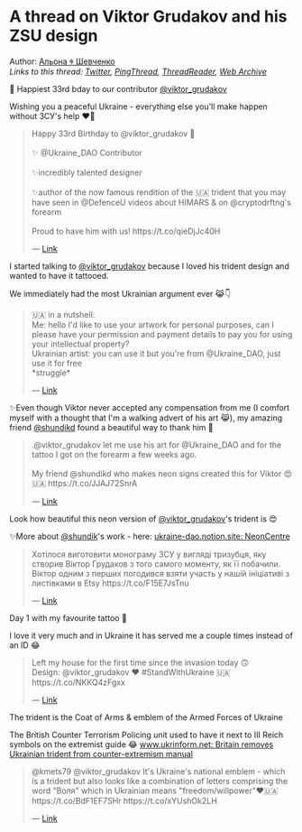 # A thread on Viktor Grudakov and his ZSU design

Author: [Альона ꑭ Шевченко](https://twitter.com/cryptodrftng)  
*Links to this thread: [Twitter](https://twitter.com/cryptodrftng/status/1556046124087218176), [PingThread](https://pingthread.com/thread/1556046124087218176), [ThreadReader](https://threadreaderapp.com/thread/1556046124087218176.html), [Web Archive](https://web.archive.org/web/*/https://twitter.com/cryptodrftng/status/1556046124087218176)*

🎂 Happiest 33rd bday to our contributor [@viktor_grudakov](https://twitter.com/viktor_grudakov) 

Wishing you a peaceful Ukraine - everything else you'll make happen without ЗСУ's help ❤️🖤

<blockquote class="twitter-tweet">
    <p lang="en" dir="ltr">
    Happy 33rd Birthday to @viktor_grudakov 🥳<br />
    <br />
    ✨ @Ukraine_DAO Contributor <br />
    <br />
    ✨incredibly talented designer<br />
    <br />
    ✨author of the now famous rendition of the 🇺🇦 trident that you may have seen in @DefenceU videos about HIMARS &amp; on @cryptodrftng&#39;s forearm<br />
    <br />
    Proud to have him with us! https://t.co/qieDjJc40H<br />
    </p>
    &mdash; <a href="https://twitter.com/Ukraine_DAO/status/1555991395898458113">Link</a>
</blockquote>

I started talking to [@viktor_grudakov](https://twitter.com/viktor_grudakov) because I loved his trident design and wanted to have it tattooed.

We immediately had the most Ukrainian argument ever 😹👇

<blockquote class="twitter-tweet">
    <p lang="en" dir="ltr">
    🇺🇦 in a nutshell:<br />
    Me: hello I&#39;d like to use your artwork for personal purposes, can I please have your permission and payment details to pay you for using your intellectual property?<br />
    Ukrainian artist: you can use it but you&#39;re from @Ukraine_DAO, just use it for free<br />
    *struggle*<br />
    </p>
    &mdash; <a href="https://twitter.com/cryptodrftng/status/1506031693710475273">Link</a>
</blockquote>

✨Even though Viktor never accepted any compensation from me (I comfort myself with a thought that I'm a walking advert of his art 😹), my amazing friend [@shundikd](https://twitter.com/shundikd) found a beautiful way to thank him 💓

<blockquote class="twitter-tweet">
    <p lang="en" dir="ltr">
    .@viktor_grudakov let me use his art for @Ukraine_DAO and for the tattoo I got on the forearm a few weeks ago.<br />
    <br />
    My friend @shundikd who makes neon signs created this for Viktor 😍🇺🇦 https://t.co/JJAJ72SnrA<br />
    </p>
    &mdash; <a href="https://twitter.com/cryptodrftng/status/1515349855081836549">Link</a>
</blockquote>

Look how beautiful this neon version of [@viktor_grudakov](https://twitter.com/viktor_grudakov)'s trident is 😍

✨More about [@shundik](https://twitter.com/shundik)'s work - here: [ukraine-dao.notion.site: NeonCentre](https://ukraine-dao.notion.site/NeonCentre-cf5ca7502c1142abb9a3226a08d912bf)

<blockquote class="twitter-tweet">
    <p lang="en" dir="ltr">
    Хотілося виготовити монограму ЗСУ у вигляді тризубця, яку створив Віктор Грудаков з того самого моменту, як її побачили. Віктор одним з перших погодився взяти участь у нашій ініціативі з листівками в Etsy https://t.co/F15E7JsTnu<br />
    </p>
    &mdash; <a href="https://twitter.com/shundikd/status/1515348252593426432">Link</a>
</blockquote>

Day 1 with my favourite tattoo 💝

I love it very much and in Ukraine it has served me a couple times instead of an ID 😂

<blockquote class="twitter-tweet">
    <p lang="en" dir="ltr">
    Left my house for the first time since the invasion today 🙃<br />
    Design: @viktor_grudakov ❤️ #StandWithUkraine 🇺🇦 https://t.co/NKKQ4zFgxx<br />
    </p>
    &mdash; <a href="https://twitter.com/cryptodrftng/status/1507847192295452675">Link</a>
</blockquote>

The trident is the Coat of Arms & emblem of the Armed Forces of Ukraine

The British Counter Terrorism Policing unit used to have it next to III Reich symbols on the extremist guide 😂
[www.ukrinform.net: Britain removes Ukrainian trident from counter-extremism manual](https://www.ukrinform.net/rubric-polytics/2861736-britain-removes-ukrainian-trident-from-counterextremism-manual.html)

<blockquote class="twitter-tweet">
    <p lang="en" dir="ltr">
    @kmets79 @viktor_grudakov It&#39;s Ukraine&#39;s national emblem - which is a trident but also looks like a combination of letters comprising the word &#34;Воля&#34; which in Ukrainian means &#34;freedom/willpower&#34;❤️🇺🇦 https://t.co/BdF1EF7SHr https://t.co/xYUshOk2LH<br />
    </p>
    &mdash; <a href="https://twitter.com/cryptodrftng/status/1507879121908555784">Link</a>
</blockquote>
